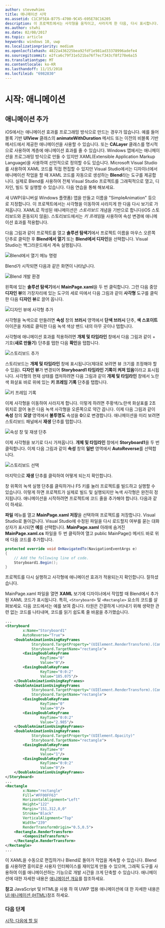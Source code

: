 ```yaml
---
author: stevewhims
title: 애니메이션 시작
ms.assetid: C1C3F5EA-B775-4700-9C45-695E78C16205
description: 이 프로젝트에서는 사각형을 움직이고, 사라지게 한 다음, 다시 표시합니다.
ms.author: stwhi
ms.date: 02/08/2017
ms.topic: article
keywords: windows 10, uwp
ms.localizationpriority: medium
ms.openlocfilehash: 4822a436225bea92fdf1e981ad33378996adefe4
ms.sourcegitcommit: e2fca6c79f31e521ba76f7ecf343cf8f278e6a15
ms.translationtype: MT
ms.contentlocale: ko-KR
ms.lasthandoff: 11/15/2018
ms.locfileid: "6982830"
---
```

# <a name="getting-started-animation"></a>시작: 애니메이션


## <a name="adding-animations"></a>애니메이션 추가

iOS에서는 애니메이션 효과를 프로그래밍 방식으로 만드는 경우가 많습니다. 예를 들어 블록 기반 **UIView** 클래스의 **animateWithDuration** 메서드 또는 이전의 비블록 기반 메서드에서 제공한 애니메이션을 사용할 수 있습니다. 또는 **CALayer** 클래스를 명시적으로 사용하여 계층에 애니메이션 효과를 줄 수 있습니다. Windows 앱에서는 애니메이션을 프로그래밍 방식으로 만들 수 있지만 XAML(Extensible Application Markup Language)을 사용하여 선언적으로 정의할 수도 있습니다. Microsoft Visual Studio를 사용하여 XAML 코드를 직접 편집할 수 있지만 Visual Studio에서는 디자이너에서 애니메이션 작업을 할 때 XAML 코드를 자동으로 생성하는 **Blend**라는 도구를 제공합니다. 실제로 Blend를 사용하여 전체 Visual Studio 프로젝트를 그래픽적으로 열고, 디자인, 빌드 및 실행할 수 있습니다. 다음 연습을 통해 해보세요.

새 UWP(유니버설 Windows 플랫폼) 앱을 만들고 이름을 "SimpleAnimation" 등으로 지정합니다. 이 프로젝트에서는 사각형을 이동하여 사라지게 한 다음 다시 보기로 가져옵니다. XAML로 작성된 애니메이션은 *스토리보드* 개념을 기반으로 합니다(iOS 스토리보드와 혼동되지 않음). 스토리보드에서는 *키 프레임*을 사용하여 속성 변경에 애니메이션 효과를 적용합니다.

다음 그림과 같이 프로젝트를 열고 **솔루션 탐색기**에서 프로젝트 이름을 마우스 오른쪽 단추로 클릭한 후 **Blend에서 열기** 또는 **Blend에서 디자인**을 선택합니다. Visual Studio는 백그라운드에서 계속 실행됩니다.

![Blend에서 열기 메뉴 명령](images/ios-to-uwp/vs-open-in-blend.png)

Blend가 시작되면 다음과 같은 화면이 나타납니다.

![Blend 개발 환경](images/ios-to-uwp/blend-1.png)

왼쪽에 있는 **솔루션 탐색기**에서 **MainPage.xaml**을 두 번 클릭합니다. 그런 다음 중앙 **디자인 뷰**의 가장자리에 있는 도구의 세로 띠에서 다음 그림과 같이 **사각형** 도구를 클릭한 다음 **디자인 뷰**로 끌어 옵니다.

![디자인 뷰에 사각형 추가](images/ios-to-uwp/blend-2.png)

사각형을 녹색으로 만들려면 **속성** 창의 **브러시** 영역에서 **단색 브러시** 단추, **색 스포이트** 아이콘을 차례로 클릭한 다음 녹색 색상 밴드 내의 아무 곳이나 탭합니다.

사각형에 애니메이션 효과를 적용하려면 **개체 및 타임라인** 창에서 다음 그림과 같이 + 기호(**새로 만들기**) 단추를 탭한 다음 **확인**을 탭합니다.

![스토리보드 추가](images/ios-to-uwp/blend-3.png)

스토리보드는 **개체 및 타임라인** 창에 표시됩니다(제대로 보려면 뷰 크기를 조정해야 할 수 있음). **디자인 뷰**가 변경되어 **Storyboard1 타임라인 기록이 켜져 있음**이라고 표시됩니다. 사각형의 현재 상태를 캡처하려면 다음 그림과 같이 **개체 및 타임라인** 창에서 노란색 화살표 바로 위에 있는 **키 프레임 기록** 단추를 탭합니다.

![키 프레임 기록](images/ios-to-uwp/blend-4.png)

이제 사각형을 이동하여 사라지게 합니다. 이렇게 하려면 주황색/노란색 화살표를 2초 위치로 끌어 놓은 다음 녹색 사각형을 오른쪽으로 약간 끕니다. 이제 다음 그림과 같이 **속성** 창의 **모양** 영역에서 **불투명도** 속성을 **0**으로 변경합니다. 애니메이션을 미리 보려면 스토리보드 패널에서 **재생** 단추를 탭합니다.

![속성 창 및 재생 단추](images/ios-to-uwp/blend-5.png)

이제 사각형을 보기로 다시 가져옵니다. **개체 및 타임라인** 창에서 **Storyboard1**을 두 번 클릭합니다. 이제 다음 그림과 같이 **속성** 창의 **일반** 영역에서 **AutoReverse**를 선택합니다.

![스토리보드 선택](images/ios-to-uwp/blend-6.png)

마지막으로 **재생** 단추를 클릭하여 어떻게 되는지 확인합니다.

창 위쪽의 녹색 실행 단추를 클릭하거나 F5 키를 눌러 프로젝트를 빌드하고 실행할 수 있습니다. 이렇게 하면 프로젝트가 실제로 빌드 및 실행되지만 녹색 사각형은 완전히 정지됩니다. 애니메이션을 시작하려면 프로젝트에 코드 줄을 추가해야 합니다. 다음과 같이 하세요.

**파일** 메뉴를 열고 **MainPage.xaml 저장**을 선택하여 프로젝트를 저장합니다. Visual Studio로 돌아갑니다. Visual Studio에 수정된 파일을 다시 로드할지 여부를 묻는 대화 상자가 표시되면 **예**를 선택합니다. **MainPage.xaml** 아래에 숨겨진 **MainPage.xaml.cs** 파일을 두 번 클릭하여 열고 public MainPage() 메서드 바로 위에 다음 코드를 추가합니다.

```csharp
protected override void OnNavigatedTo(NavigationEventArgs e)
{
    // Add the following line of code.
    Storyboard1.Begin();
}
```

프로젝트를 다시 실행하고 사각형에 애니메이션 효과가 적용되는지 확인합니다. 잘하셨습니다.

MainPage.xaml 파일을 열면 **XAML** 보기에 디자이너에서 작업할 때 Blend에서 추가된 XAML 코드가 표시됩니다. 특히, `<Storyboard>` 및 `<Rectangle>` 요소의 코드를 살펴보세요. 다음 코드에서는 예를 보여 줍니다. 타원은 간결하게 나타내기 위해 생략한 관련 없는 코드를 나타내며, 코드를 읽기 쉽도록 줄 바꿈을 추가했습니다.

```xml
...
<Storyboard 
        x:Name="Storyboard1" 
        AutoReverse="True">
    <DoubleAnimationUsingKeyFrames 
            Storyboard.TargetProperty="(UIElement.RenderTransform).(CompositeTransform.TranslateX)"
            Storyboard.TargetName="rectangle">
        <EasingDoubleKeyFrame 
                KeyTime="0" 
                Value="0"/>
        <EasingDoubleKeyFrame 
                KeyTime="0:0:2" 
                Value="185.075"/>
    </DoubleAnimationUsingKeyFrames>
    <DoubleAnimationUsingKeyFrames 
            Storyboard.TargetProperty="(UIElement.RenderTransform).(CompositeTransform.TranslateY)" 
            Storyboard.TargetName="rectangle">
        <EasingDoubleKeyFrame 
                KeyTime="0" 
                Value="0"/>
        <EasingDoubleKeyFrame 
                KeyTime="0:0:2" 
                Value="2.985"/>
    </DoubleAnimationUsingKeyFrames>
    <DoubleAnimationUsingKeyFrames 
            Storyboard.TargetProperty="(UIElement.Opacity)" 
            Storyboard.TargetName="rectangle">
        <EasingDoubleKeyFrame 
                KeyTime="0" 
                Value="1"/>
        <EasingDoubleKeyFrame 
                KeyTime="0:0:2"
                Value="0"/>
    </DoubleAnimationUsingKeyFrames>
</Storyboard>
...
<Rectangle 
        x:Name="rectangle" 
        Fill="#FF00FF63" 
        HorizontalAlignment="Left" 
        Height="122" 
        Margin="151,312,0,0" 
        Stroke="Black" 
        VerticalAlignment="Top" 
        Width="239" 
        RenderTransformOrigin="0.5,0.5">
    <Rectangle.RenderTransform>
        <CompositeTransform/>
    </Rectangle.RenderTransform>
</Rectangle>
...
```

이 XAML을 수동으로 편집하거나 Blend로 돌아가 작업을 계속할 수 있습니다. Blend를 사용하면 흥미로운 사용자 인터페이스를 재미있게 만들 수 있으며, 그래픽 도구를 사용하여 이를 애니메이션하는 기능으로 개발 시간을 크게 단축할 수 있습니다. 애니메이션에 대한 자세한 내용은 [애니메이션 개요](https://msdn.microsoft.com/library/windows/apps/mt187350)를 참조하세요.

**참고** <span class="legacy-term">JavaScript 및 HTML을 사용 하 여 UWP 앱</span>용 애니메이션에 대 한 자세한 내용은 [UI 애니메이션 (HTML)](https://msdn.microsoft.com/library/windows/apps/hh465165)참조 하세요.

### <a name="next-step"></a>다음 단계

[시작: 다음에 할 일](getting-started-what-next.md)

